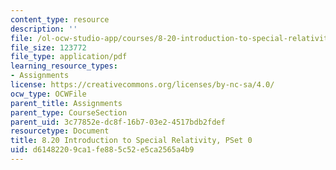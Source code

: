 ```yaml
---
content_type: resource
description: ''
file: /ol-ocw-studio-app/courses/8-20-introduction-to-special-relativity-january-iap-2021/d61482209ca1fe885c52e5ca2565a4b9_MIT8_20iap21_pset0.pdf
file_size: 123772
file_type: application/pdf
learning_resource_types:
- Assignments
license: https://creativecommons.org/licenses/by-nc-sa/4.0/
ocw_type: OCWFile
parent_title: Assignments
parent_type: CourseSection
parent_uid: 3c77852e-dc8f-16b7-03e2-4517bdb2fdef
resourcetype: Document
title: 8.20 Introduction to Special Relativity, PSet 0
uid: d6148220-9ca1-fe88-5c52-e5ca2565a4b9
---
```

